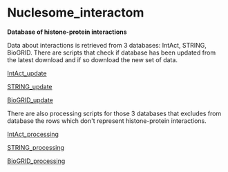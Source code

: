 # Nuclesome_interactom
**Database of histone-protein interactions**

Data about interactions is retrieved from 3 databases: IntAct, STRING, BioGRID. There are scripts that check if database has been updated from the latest download and if so download the new set of data.

[IntAct_update](IntAct_update.ipynb)

[STRING_update](STRING_update.ipynb)

[BioGRID_update](BioGRID_update.ipynb)

There are also processing scripts for those 3 databases that excludes from database the rows which don't represent histone-protein interactions.

[IntAct_processing](IntAct_processing.ipynb)

[STRING_processing](STRING_processing.ipynb)

[BioGRID_processing](BioGRID_processing.ipynb)
